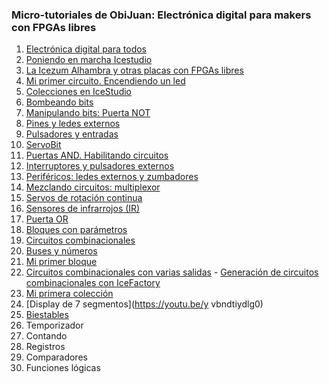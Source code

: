 ### Micro-tutoriales de ObiJuan: **Electrónica digital para makers con FPGAs libres**
1.  [Electrónica digital para todos](https://youtu.be/R59Q-MwFbM8)
2.  [Poniendo en marcha Icestudio](https://youtu.be/ELQLphztOjQ)
3.  [La Icezum Alhambra y otras placas con FPGAs libres](https://youtu.be/X0tTh7tYOZg)
4.  [Mi primer circuito. Encendiendo un led](https://youtu.be/1y5nwX6fGP4)
5.  [Colecciones en IceStudio](https://youtu.be/BK0U7Hm-HII)
6.  [Bombeando bits](https://youtu.be/3IcehX7UmIo)
7.  [Manipulando bits: Puerta NOT](https://youtu.be/xgdiBnzz4XQ)
8.  [Pines y ledes externos](https://youtu.be/aWXtGDKhGVk)
9.  [Pulsadores y entradas](https://youtu.be/7LOdYJt077M)
10. [ServoBit](https://youtu.be/l1p-S1jtcP0)
11. [Puertas AND. Habilitando circuitos](https://youtu.be/C9ZmECWfDfQ)
12. [Interruptores y pulsadores externos](https://youtu.be/8UhAs8vLDq0)
13. [Periféricos: ledes externos y zumbadores](https://youtu.be/AoPO-AXYeWk)
14. [Mezclando circuitos: multiplexor](https://youtu.be/VqJVGluqPE8)
15. [Servos de rotación continua](https://youtu.be/UGgvU4KXs3Q)
16. [Sensores de infrarrojos (IR)](https://youtu.be/iIJkpmfZkUY)
17. [Puerta OR](https://youtu.be/cm2mNR9b9Jc)
18. [Bloques con parámetros](https://youtu.be/9Ex0x2_ZZzQ)
19. [Circuitos combinacionales](https://youtu.be/boSUklCva0A)
20. [Buses y números](https://youtu.be/7NsLgfqu--Q)
21. [Mi primer bloque](https://youtu.be/xRx9KC5I07w)
22. [Circuitos combinacionales con varias salidas](https://youtu.be/JezVCMyrYw0)
        -  [Generación de circuitos combinacionales con IceFactory](https://obijuan.github.io/iceFactory/index.html)
23. [Mi primera colección](https://youtu.be/R1dc2P2thhs)
24. [Display de 7 segmentos](https://youtu.be/y vbndtiydlg0)
25. [Biestables](https://youtu.be/8A910OmjUnc)
26. Temporizador
27. Contando
28. Registros
29. Comparadores
30. Funciones lógicas
